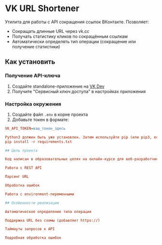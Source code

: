 # VK URL Shortener

Утилита для работы с API сокращения ссылок ВКонтакте. Позволяет:
- Сокращать длинные URL через vk.cc
- Получать статистику кликов по сокращённым ссылкам
- Автоматически определять тип операции (сокращение или получение статистики)

## Как установить

### Получение API-ключа
1. Создайте standalone-приложение на [VK Dev](https://vk.com/dev)
2. Получите "Сервисный ключ доступа" в настройках приложения

### Настройка окружения
1. Создайте файл `.env` в корне проекта
2. Добавьте токен в формате:
```ini
VK_API_TOKEN=ваш_токен_здесь

Python3 должен быть уже установлен. Затем используйте pip (или pip3, есть конфликт с Python2) для установки зависимостей:
pip install -r requirements.txt

## Цель проекта

Код написан в образовательных целях на онлайн-курсе для веб-разработчиков dvmn.org. Основные изучаемые аспекты:

Работа с REST API

Парсинг URL

Обработка ошибок

Работа с environment-переменными

## Особенности реализации

Автоматическое определение типа операции

Поддержка URL без схемы (добавляет https://)

Таймауты запросов к API

Подробная обработка ошибок
